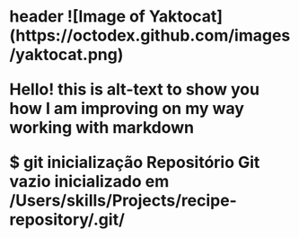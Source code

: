 <h1> header 
![Image of Yaktocat](https://octodex.github.com/images/yaktocat.png)

Hello! this is alt-text to show you how I am improving on my way working with markdown

$ git inicialização
Repositório Git vazio inicializado em /Users/skills/Projects/recipe-repository/.git/
